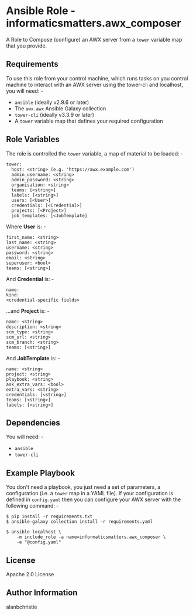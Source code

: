Ansible Role - informaticsmatters.awx_composer
==============================================

A Role to Compose (configure) an AWX server from a `tower` variable map that
you provide.

Requirements
------------

To use this role from your control machine, which runs tasks
on you control machine to interact with an AWX server using the tower-cli
and localhost, you will need: -

- `ansible` (ideally v2.9.6 or later)
- The `awx.awx` Ansible Galaxy collection
- `tower-cli` (ideally v3.3.9 or later)
- A `tower` variable map that defines your required configuration

Role Variables
--------------

The role is controlled the `tower` variable, a map of material to be loaded: -

    tower:
      host: <string> (e.g. 'https://awx.example.com')
      admin_username: <string>
      admin_password: <string>
      organisation: <string>
      teams: [<string>]
      labels: [<string>]
      users: [<User>]
      credentials: [<Credential>]
      projects: [<Project>]
      job_templates: [<JobTemplate]
    
Where **User** is: -

    first_name: <string>
    last_name: <string>
    username: <string>
    password: <string>
    email: <string>
    superuser: <bool>
    teams: [<string>]
 
And **Credential** is: -

    name:
    kind:
    <credential-specific fields>

...and **Project** is: -

    name: <string>
    description: <string>
    scm_type: <string>
    scm_url: <string>
    scm_branch: <string>
    teams: [<string>]

And **JobTemplate** is: -

    name: <string>
    project: <string>
    playbook: <string>
    ask_extra_vars: <bool>
    extra_vars: <string>
    credentials: [<string>]
    teams: [<string>]
    labels: [<string>]

Dependencies
------------

You will need: -

-   `ansible`
-   `tower-cli`

Example Playbook
----------------

You don't need a playbook, you just need a set of parameters, a configuration
(i.e. a `tower` map in a YAML file). If your configuration is defined in
`config.yaml` then you can configure your AWX server with the following
command: -

    $ pip install -r requirements.txt
    $ ansible-galaxy collection install -r requirements.yaml
    
    $ ansible localhost \
        -m include_role -a name=informaticsmatters.awx_composer \
        -e "@config.yaml"

License
-------

Apache 2.0 License

Author Information
------------------

alanbchristie
